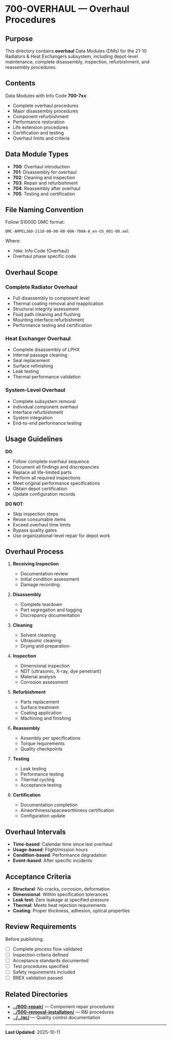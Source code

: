 # 700-OVERHAUL — Overhaul Procedures

## Purpose

This directory contains **overhaul** Data Modules (DMs) for the 21-10 Radiators & Heat Exchangers subsystem, including depot-level maintenance, complete disassembly, inspection, refurbishment, and reassembly procedures.

## Contents

Data Modules with Info Code **700-7xx**:
- Complete overhaul procedures
- Major disassembly procedures
- Component refurbishment
- Performance restoration
- Life extension procedures
- Certification and testing
- Overhaul limits and criteria

## Data Module Types

- **700**: Overhaul introduction
- **701**: Disassembly for overhaul
- **702**: Cleaning and inspection
- **703**: Repair and refurbishment
- **704**: Reassembly after overhaul
- **705**: Testing and certification

## File Naming Convention

Follow S1000D DMC format:
```
DMC-AMPEL360-2110-00-00-00-00A-700A-A_en-US_001-00.xml
```

Where:
- `700A`: Info Code (Overhaul)
- Overhaul phase specific code

## Overhaul Scope

### Complete Radiator Overhaul
- Full disassembly to component level
- Thermal coating removal and reapplication
- Structural integrity assessment
- Fluid path cleaning and flushing
- Mounting interface refurbishment
- Performance testing and certification

### Heat Exchanger Overhaul
- Complete disassembly of LPHX
- Internal passage cleaning
- Seal replacement
- Surface refinishing
- Leak testing
- Thermal performance validation

### System-Level Overhaul
- Complete subsystem removal
- Individual component overhaul
- Interface refurbishment
- System integration
- End-to-end performance testing

## Usage Guidelines

**DO**:
- Follow complete overhaul sequence
- Document all findings and discrepancies
- Replace all life-limited parts
- Perform all required inspections
- Meet original performance specifications
- Obtain depot certification
- Update configuration records

**DO NOT**:
- Skip inspection steps
- Reuse consumable items
- Exceed overhaul time limits
- Bypass quality gates
- Use organizational-level repair for depot work

## Overhaul Process

1. **Receiving Inspection**
   - Documentation review
   - Initial condition assessment
   - Damage recording

2. **Disassembly**
   - Complete teardown
   - Part segregation and tagging
   - Discrepancy documentation

3. **Cleaning**
   - Solvent cleaning
   - Ultrasonic cleaning
   - Drying and preparation

4. **Inspection**
   - Dimensional inspection
   - NDT (ultrasonic, X-ray, dye penetrant)
   - Material analysis
   - Corrosion assessment

5. **Refurbishment**
   - Parts replacement
   - Surface treatment
   - Coating application
   - Machining and finishing

6. **Reassembly**
   - Assembly per specifications
   - Torque requirements
   - Quality checkpoints

7. **Testing**
   - Leak testing
   - Performance testing
   - Thermal cycling
   - Acceptance testing

8. **Certification**
   - Documentation completion
   - Airworthiness/spaceworthiness certification
   - Configuration update

## Overhaul Intervals

- **Time-based**: Calendar time since last overhaul
- **Usage-based**: Flight/mission hours
- **Condition-based**: Performance degradation
- **Event-based**: After specific incidents

## Acceptance Criteria

- **Structural**: No cracks, corrosion, deformation
- **Dimensional**: Within specification tolerances
- **Leak test**: Zero leakage at specified pressure
- **Thermal**: Meets heat rejection requirements
- **Coating**: Proper thickness, adhesion, optical properties

## Review Requirements

Before publishing:
- [ ] Complete process flow validated
- [ ] Inspection criteria defined
- [ ] Acceptance standards documented
- [ ] Test procedures specified
- [ ] Safety requirements included
- [ ] BREX validation passed

## Related Directories

- **[../600-repair/](../600-repair/)** — Component repair procedures
- **[../500-removal-installation/](../500-removal-installation/)** — R&I procedures
- **[../../qc/](../../qc/)** — Quality control documentation

---

**Last Updated**: 2025-10-11
